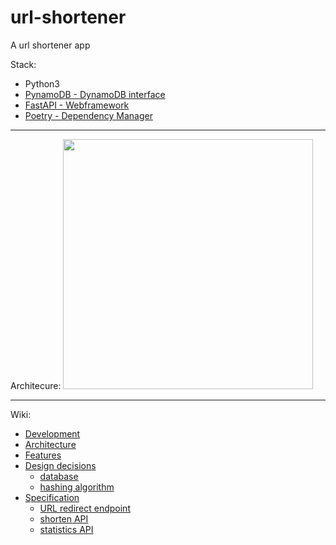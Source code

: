 # url-shortener
A url shortener app

Stack:
- Python3
- [PynamoDB - DynamoDB interface](https://pynamodb.readthedocs.io/en/latest/)
- [FastAPI - Webframework](https://fastapi.tiangolo.com/)
- [Poetry - Dependency Manager](https://python-poetry.org/) 

<hr/>
Architecure:
<img src="https://user-images.githubusercontent.com/4608924/140231249-dab0be8b-3ba3-46a3-889a-31ccb2421010.png" width=400px/>

<hr/>

Wiki:
- [Development](https://github.com/molnarjani/url-shortener/wiki/Development)
- [Architecture](https://github.com/molnarjani/url-shortener/wiki/Architecture)
- [Features](https://github.com/molnarjani/url-shortener/wiki/Features)
- [Design decisions](https://github.com/molnarjani/url-shortener/wiki/Design-decisions)
  - [database](https://github.com/molnarjani/url-shortener/wiki/database)
  - [hashing algorithm](https://github.com/molnarjani/url-shortener/wiki/hashing-algorithm)
- [Specification](https://github.com/molnarjani/url-shortener/wiki/Specification)
  - [URL redirect endpoint](https://github.com/molnarjani/url-shortener/wiki/url-redirect-endpoint)
  - [shorten API](https://github.com/molnarjani/url-shortener/wiki/shorten)
  - [statistics API](https://github.com/molnarjani/url-shortener/wiki/statistics)
